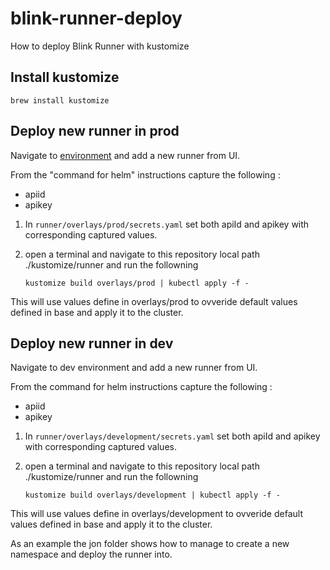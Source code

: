 # blink-runner-deploy

How to deploy Blink Runner with kustomize

## Install kustomize

`brew install kustomize`

## Deploy new runner in prod

Navigate to [environment](https://app.blinkops.com/runners) and add a new runner from UI.

From the "command for helm" instructions capture the following :
* apiid
* apikey

1. In `runner/overlays/prod/secrets.yaml` set both apiId and apikey with corresponding captured values.
2. open a terminal and navigate to this repository local path ./kustomize/runner and run the followning
   
   `kustomize build overlays/prod | kubectl apply -f -`

This will use values define in overlays/prod to ovveride default values defined in base and apply it to the cluster.

## Deploy new runner in dev

Navigate to dev environment and add a new runner from UI.

From the command for helm instructions capture the following :
* apiid
* apikey

1. In `runner/overlays/development/secrets.yaml` set both apiId and apikey with corresponding captured values.
2. open a terminal and navigate to this repository local path ./kustomize/runner and run the followning
   
   `kustomize build overlays/development | kubectl apply -f -`

This will use values define in overlays/development to ovveride default values defined in base and apply it to the cluster.

As an example the jon folder shows how to manage to create a new namespace and deploy the runner into.